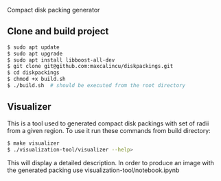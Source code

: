 Compact disk packing generator

## Clone and build project
```bash
$ sudo apt update
$ sudo apt upgrade
$ sudo apt install libboost-all-dev
$ git clone git@github.com:maxcalincu/diskpackings.git
$ cd diskpackings
$ chmod +x build.sh
$ ./build.sh  # should be executed from the root directory
```

## Visualizer
This is a tool used to generated compact disk packings with set of radii from a given region. To use it run these commands from build directory:
```bash
$ make visualizer
$ ./visualization-tool/visualizer --help>
```
This will display a detailed description. In order to produce an image with the generated packing use visualization-tool/notebook.ipynb